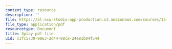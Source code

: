```yaml
---
content_type: resource
description: ''
file: https://ol-ocw-studio-app-production.s3.amazonaws.com/courses/15-071-the-analytics-edge-spring-2017/c3fc573098632d4408ca24e81b04f544_AlDhA-NY5IA.pdf
file_type: application/pdf
resourcetype: Document
title: 3play pdf file
uid: c3fc5730-9863-2d44-08ca-24e81b04f544
---
```

